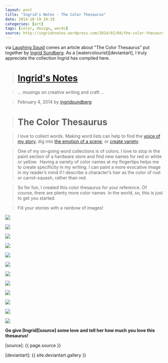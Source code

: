 ```yaml
---
layout: post
title: "Ingrid's Notes - The Color Thesaurus"
date: 2014-10-19 19:19
categories: [art]
tags: [color, design, words]
source: http://ingridsnotes.wordpress.com/2014/02/04/the-color-thesaurus/
---
```

via [Laughing Squid][laughingsquid] comes an article about "The Color Thesaurus" put together by [Ingrid Sundberg](http://ingridsnotes.wordpress.com/author/ingridsundberg/). As a [watercolourist][deviantart], I truly appreciate the collection Ingrid has compiled here.

> [Ingrid's Notes](http://ingridsnotes.wordpress.com/ "Ingrid's Notes")
> =====================================================================

> … musings on creative writing and craft …

> February 4, 2014 by [ingridsundberg](http://ingridsnotes.wordpress.com/author/ingridsundberg/ "View all posts by ingridsundberg")

> The Color Thesaurus
> ===================

> I love to collect words. Making word lists can help to find the [voice
> of my story](http://ingridsnotes.wordpress.com/2010/09/20/your-voice-is-your-voice-keeping-it-real/),
> dig into [the emotion of a scene](http://ingridsnotes.wordpress.com/2013/01/01/lets-get-visual/),
> or [create variety](http://ingridsnotes.wordpress.com/2013/09/03/the-right-word/).

> One of my on-going word collections is of colors. I love to stop in the
> paint section of a hardware store and find new names for red or white or
> yellow.  Having a variety of color names at my fingertips helps me to
> create specificity in my writing. I can paint a more evocative image in
> my reader’s mind if I describe a character’s hair as the color of rust
> or carrot-squash, rather than red.

> So for fun, I created this color thesaurus for your reference. Of
> course, there are plenty more color names  in the world, so, this is
> just to get you started.

> Fill your stories with a rainbow of images!

![](http://tt.imageshare.s3.amazonaws.com/blog/art/ingrids-notes-the-color-thesaurus/white.jpg)

![](http://tt.imageshare.s3.amazonaws.com/blog/art/ingrids-notes-the-color-thesaurus/tan.jpg)

![](http://tt.imageshare.s3.amazonaws.com/blog/art/ingrids-notes-the-color-thesaurus/yellow.jpg)

![](http://tt.imageshare.s3.amazonaws.com/blog/art/ingrids-notes-the-color-thesaurus/orange.jpg)

![](http://tt.imageshare.s3.amazonaws.com/blog/art/ingrids-notes-the-color-thesaurus/red.jpg)

![](http://tt.imageshare.s3.amazonaws.com/blog/art/ingrids-notes-the-color-thesaurus/pink.jpg)

![](http://tt.imageshare.s3.amazonaws.com/blog/art/ingrids-notes-the-color-thesaurus/purple.jpg)

![](http://tt.imageshare.s3.amazonaws.com/blog/art/ingrids-notes-the-color-thesaurus/blue.jpg)

![](http://tt.imageshare.s3.amazonaws.com/blog/art/ingrids-notes-the-color-thesaurus/green.jpg)

![](http://tt.imageshare.s3.amazonaws.com/blog/art/ingrids-notes-the-color-thesaurus/brown.jpg)

![](http://tt.imageshare.s3.amazonaws.com/blog/art/ingrids-notes-the-color-thesaurus/grey.jpg)

![](http://tt.imageshare.s3.amazonaws.com/blog/art/ingrids-notes-the-color-thesaurus/black.jpg)

**Go give [Ingrid][source] some love and tell her how much you love this thesaurus!**


[laughingsquid]: http://laughingsquid.com/color-thesaurus-a-visualization-of-the-various-names-for-common-colors/

[source]: {{ page.source }}

[deviantart]: {{ site.deviantart.gallery }} 
